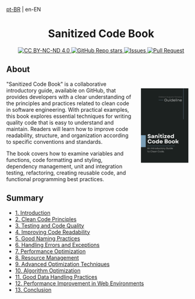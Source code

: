
[pt-BR](README.pt-BR.md) | en-EN

<h1 align="center">Sanitized Code Book</h1>

<div align="center">
    <a href="http://creativecommons.org/licenses/by-nc-nd/4.0/">
        <img alt="CC BY-NC-ND 4.0" src="https://img.shields.io/badge/License-CC%20BY--NC--ND%204.0-blue.svg?color=799DB5&style=for-the-badge">
    </a>
    <a href="https://github.com/whoisclebs/SanitizedCodeBook">
        <img alt="GitHub Repo stars" src="https://img.shields.io/github/stars/whoisclebs/SanitizedCodeBook?label=Sanitized%20Code%20Book%20stars&color=799DB5&style=for-the-badge">
    </a>
    <a href="https://github.com/whoisclebs/SanitizedCodeBook">
        <img alt="Issues" src="https://img.shields.io/github/issues-raw/whoisclebs/SanitizedCodeBook?color=799DB5&style=for-the-badge">
    </a>
    <a href="https://github.com/whoisclebs/SanitizedCodeBook">
        <img alt="Pull Request" src="https://img.shields.io/github/issues-pr-raw/whoisclebs/SanitizedCodeBook?color=799DB5&style=for-the-badge">
    </a>
</div>

## About

<img src=".github/images/book_cover.png" width="25%" align="right" hspace="20" vspace="20" title="Sanitized Code Book" alt="Sanitized Code Book Cover">

"Sanitized Code Book" is a collaborative introductory guide, available on GitHub, that provides developers with a clear understanding of the principles and practices related to clean code in software engineering. With practical examples, this book explores essential techniques for writing quality code that is easy to understand and maintain. Readers will learn how to improve code readability, structure, and organization according to specific conventions and standards.

The book covers how to examine variables and functions, code formatting and styling, dependency management, unit and integration testing, refactoring, creating reusable code, and functional programming best practices.

## Summary

- [1. Introduction](manuscript/Chapter_01/Introduction.md)
- [2. Clean Code Principles](#)
- [3. Testing and Code Quality](#)
- [4. Improving Code Readability](#)
- [5. Good Naming Practices](#)
- [6. Handling Errors and Exceptions](#)
- [7. Performance Optimization](#)
- [8. Resource Management](#)
- [9. Advanced Optimization Techniques](#)
- [10. Algorithm Optimization](#)
- [11. Good Data Handling Practices](#)
- [12. Performance Improvement in Web Environments](#)
- [13. Conclusion](#)

